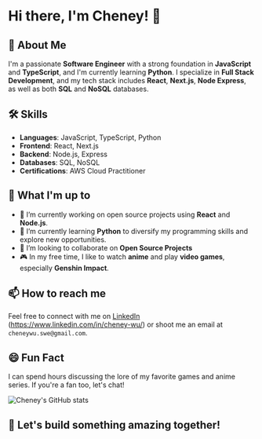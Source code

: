 # Hi there, I'm Cheney! 👋

## 🚀 About Me
I'm a passionate **Software Engineer** with a strong foundation in **JavaScript** and **TypeScript**, and I'm currently learning **Python**. I specialize in **Full Stack Development**, and my tech stack includes **React**, **Next.js**, **Node Express**, as well as both **SQL** and **NoSQL** databases. 

## 🛠️ Skills
- **Languages**: JavaScript, TypeScript, Python
- **Frontend**: React, Next.js
- **Backend**: Node.js, Express
- **Databases**: SQL, NoSQL
- **Certifications**: AWS Cloud Practitioner

## 💼 What I'm up to
- 🔭 I’m currently working on open source projects using **React** and **Node.js**.
- 🌱 I’m currently learning **Python** to diversify my programming skills and explore new opportunities.
- 👯 I’m looking to collaborate on **Open Source Projects** 
- 🎮 In my free time, I like to watch **anime** and play **video games**, especially **Genshin Impact**.

## 📫 How to reach me
Feel free to connect with me on [LinkedIn](#) (https://www.linkedin.com/in/cheney-wu/) or shoot me an email at `cheneywu.swe@gmail.com`.

## 😄 Fun Fact
I can spend hours discussing the lore of my favorite games and anime series. If you're a fan too, let's chat!

![Cheney's GitHub stats](https://github-readme-stats.vercel.app/api?username=Wu-Cheney&show_icons=true&theme=radical)


## 🌟 Let's build something amazing together!
